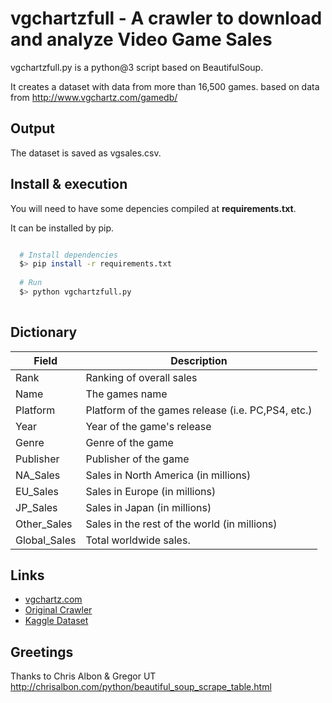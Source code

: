 # vgchartzfull - A crawler to download and analyze Video Game Sales

vgchartzfull.py is a python@3 script based on BeautifulSoup.

It creates a dataset with data from more than 16,500 games. based on data from  http://www.vgchartz.com/gamedb/ 

## Output

The dataset is saved as vgsales.csv.

## Install & execution

You will need to have some depencies compiled at **requirements.txt**.

It can be installed by pip.

```bash

  # Install dependencies
  $> pip install -r requirements.txt
  
  # Run
  $> python vgchartzfull.py
  

```

## Dictionary

| Field | Description              |
|-------|--------------------------|
| Rank  | Ranking of overall sales |
| Name | The games name |
| Platform | Platform of the games release (i.e. PC,PS4, etc.) |
| Year | Year of the game's release |
| Genre | Genre of the game |
| Publisher | Publisher of the game |
| NA_Sales | Sales in North America (in millions) |
| EU_Sales | Sales in Europe (in millions) |
| JP_Sales | Sales in Japan (in millions) |
| Other_Sales | Sales in the rest of the world (in millions) |
| Global_Sales | Total worldwide sales. |


## Links

* [vgchartz.com](https://www.vgchartz.com)
* [Original Crawler](https://github.com/GregorUT/vgchartzScrape)
* [Kaggle Dataset](https://www.kaggle.com/gregorut/videogamesales)

## Greetings

Thanks to Chris Albon & Gregor UT
http://chrisalbon.com/python/beautiful_soup_scrape_table.html
